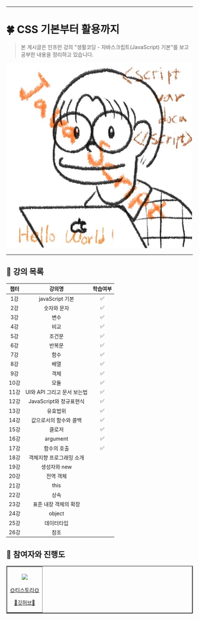 
***

# 🍀 CSS 기본부터 활용까지
>본 게시글은 인프런 강의 "생활코딩 - 자바스크립트(JavaScript) 기본"를 보고 공부한 내용을 정리하고 있습니다.

<a href = "https://www.inflearn.com/course/%EC%A7%80%EB%B0%94%EC%8A%A4%ED%81%AC%EB%A6%BD%ED%8A%B8-%EC%96%B8%EC%96%B4-%EA%B8%B0%EB%B3%B8/dashboard">
<div align = "center">
<img src="https://github.com/Leewang31/studyJavascript/blob/main/%EC%9D%B4%EC%99%95javascript.jpg?raw=true"/>
</div>
</a>
<hr>

## 🍏 강의 목록

<div align=center>

|챕터|강의명|학습여부|
|:--:|:--:|:--:|
|1강|javaScript 기본|✅|
|2강|숫자와 문자|✅|
|3강|변수|✅|
|4강|비교|✅|
|5강|조건문|✅|
|6강|반복문|✅|
|7강|함수|✅|
|8강|배열|✅|
|9강|객체|✅|
|10강|모듈|✅|
|11강|UI와 API 그리고 문서 보는법|✅|
|12강|JavaScript와 정규표현식|✅|
|13강|유효법위|✅|
|14강|값으로서의 함수와 콜백|✅|
|15강|클로저|✅|
|16강|argument|✅|
|17강|함수의 호출|✅|
|18강|객체지향 프로그래밍 소개||
|19강|생성자와 new||
|20강|전역 객체||
|21강|this||
|22강|상속||
|23강|표준 내장 객체의 확장||
|24강|object||
|25강|데이터타입||
|26강|참조||
</div>

## 🍏 참여자와 진행도

<div align = "center">
<table border = "2px">
<tr>
<td align = center>
  <img src="https://avatars.githubusercontent.com/Leewang31?v=4" width="300px;" alt=""/>
<br>
<img src="https://us-central1-progress-markdown.cloudfunctions.net/progress/72" width="200px" /><br>
<a href="https://leewang31.tistory.com/">
<p>🌞티스토리🌞</p>
</a>
<a href ="https://github.com/Leewang31">
<p>🌈깃허브🌈</p>
</a>
</td>
</tr>
</table>
</div>
